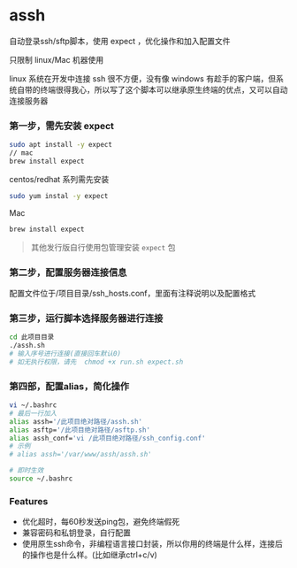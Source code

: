 # assh
自动登录ssh/sftp脚本，使用 expect ，优化操作和加入配置文件

只限制 linux/Mac 机器使用


linux 系统在开发中连接 ssh 很不方便，没有像 windows 有趁手的客户端，但系统自带的终端很得我心，所以写了这个脚本可以继承原生终端的优点，又可以自动连接服务器


### 第一步，需先安装 expect
```bash
sudo apt install -y expect
// mac
brew install expect
``` 

centos/redhat 系列需先安装

```bash
sudo yum instal -y expect
```

Mac

```bash
brew install expect
``` 

> 其他发行版自行使用包管理安装 `expect` 包

### 第二步，配置服务器连接信息
配置文件位于/项目目录/ssh_hosts.conf，里面有注释说明以及配置格式

### 第三步，运行脚本选择服务器进行连接
```bash
cd 此项目目录
./assh.sh
# 输入序号进行连接(直接回车默认0)
# 如无执行权限，请先  chmod +x run.sh expect.sh
```
### 第四部，配置alias，简化操作
```bash
vi ~/.bashrc
# 最后一行加入
alias assh='/此项目绝对路径/assh.sh'
alias asftp='/此项目绝对路径/asftp.sh'
alias assh_conf='vi /此项目绝对路径/ssh_config.conf'
# 示例
# alias assh='/var/www/assh/assh.sh'

# 即时生效
source ~/.bashrc
```

### Features
- 优化超时，每60秒发送ping包，避免终端假死
- 兼容密码和私钥登录，自行配置
- 使用原生ssh命令，非编程语言接口封装，所以你用的终端是什么样，连接后的操作也是什么样。(比如继承ctrl+c/v)
